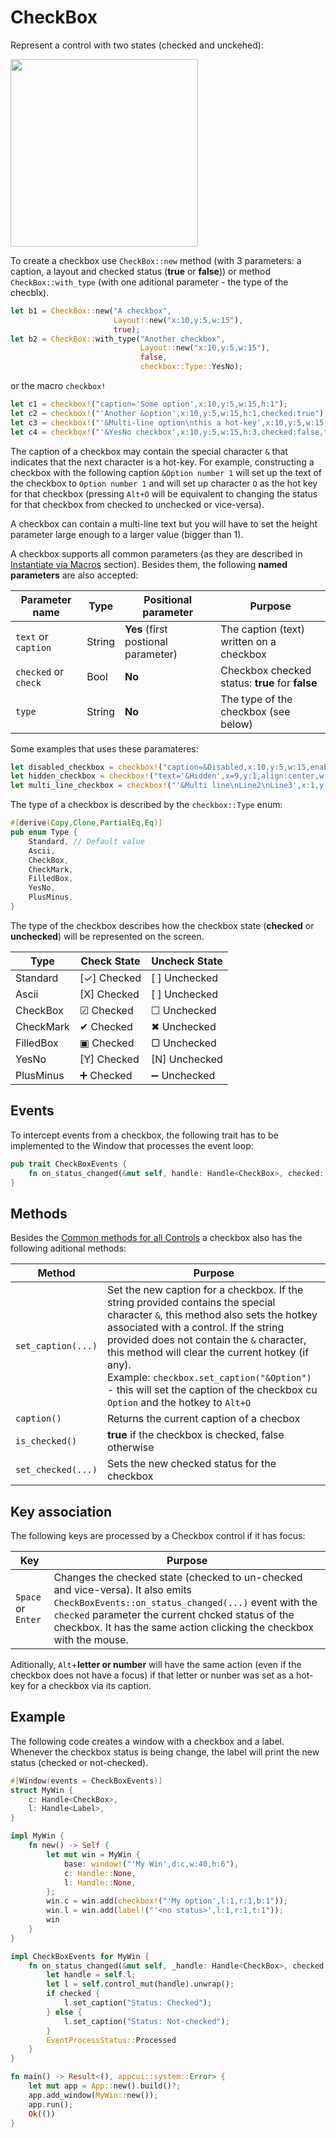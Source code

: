 # CheckBox

Represent a control with two states (checked and unckehed):

<img src="img/checkbox.png" width=300/>

To create a checkbox use `CheckBox::new` method (with 3 parameters: a caption, a layout and checked status (**true** or **false**)) or method `CheckBox::with_type` (with one aditional parameter - the type of the checblx).
```rs
let b1 = CheckBox::new("A checkbox", 
                       Layout::new("x:10,y:5,w:15"),
                       true);
let b2 = CheckBox::with_type("Another checkbox", 
                             Layout::new("x:10,y:5,w:15"),
                             false,
                             checkbox::Type::YesNo);
```


or the macro `checkbox!`
```rs
let c1 = checkbox!("caption='Some option',x:10,y:5,w:15,h:1");
let c2 = checkbox!("'Another &option',x:10,y:5,w:15,h:1,checked:true");
let c3 = checkbox!("'&Multi-line option\nthis a hot-key',x:10,y:5,w:15,h:3,checked:false");
let c4 = checkbox!("'&YesNo checkbox',x:10,y:5,w:15,h:3,checked:false,type: YesNo");
```

The caption of a checkbox may contain the special character `&` that indicates that the next character is a hot-key. For example, constructing a checkbox with the following caption `&Option number 1` will set up the text of the checkbox to `Option number 1` and will set up character `O` as the hot key for that checkbox (pressing `Alt+O` will be equivalent to changing the status for that checkbox from checked to unchecked or vice-versa).

A checkbox can contain a multi-line text but you will have to set the height parameter large enough to a larger value (bigger than 1).

A checkbox supports all common parameters (as they are described in [Instantiate via Macros](../instantiate_via_macros.md) section). Besides them, the following **named parameters** are also accepted:

| Parameter name       | Type   | Positional parameter                | Purpose                                         |
| -------------------- | ------ | ----------------------------------- | ----------------------------------------------- |
| `text` or `caption`  | String | **Yes** (first postional parameter) | The caption (text) written on a checkbox        |
| `checked` or `check` | Bool   | **No**                              | Checkbox checked status: **true** for **false** |
| `type`               | String | **No**                              | The type of the checkbox (see below)            |


Some examples that uses these paramateres:
```rs
let disabled_checkbox = checkbox!("caption=&Disabled,x:10,y:5,w:15,enable=false");
let hidden_checkbox = checkbox!("text='&Hidden',x=9,y:1,align:center,w:9,visible=false");
let multi_line_checkbox = checkbox!("'&Multi line\nLine2\nLine3',x:1,y:1,w:10,h:3");
```

The type of a checkbox is described by the `checkbox::Type` enum:
```rust
#[derive(Copy,Clone,PartialEq,Eq)]
pub enum Type {
    Standard, // Default value
    Ascii,
    CheckBox,
    CheckMark,
    FilledBox,
    YesNo,
    PlusMinus,
}
```

The type of the checkbox describes how the checkbox state (**checked** or **unchecked**) will be represented on the screen. 

| Type      | Check State | Uncheck State |
| --------- | ----------- | ------------- |
| Standard  | [✓] Checked | [ ] Unchecked |
| Ascii     | [X] Checked | [ ] Unchecked |
| CheckBox  | ☑ Checked   | ☐ Unchecked   |
| CheckMark | ✔ Checked   | ✖ Unchecked   |
| FilledBox | ▣ Checked   | ▢ Unchecked   |
| YesNo     | [Y] Checked | [N] Unchecked |
| PlusMinus | ➕ Checked   | ➖ Unchecked   |


## Events
To intercept events from a checkbox, the following trait has to be implemented to the Window that processes the event loop:
```rs
pub trait CheckBoxEvents {
    fn on_status_changed(&mut self, handle: Handle<CheckBox>, checked: bool) -> EventProcessStatus {...}
}
```

## Methods

Besides the [Common methods for all Controls](../common_methods.md) a checkbox also has the following aditional methods:

| Method             | Purpose                                                                                                                                                                                                                                                                                                                                                                                                   |
| ------------------ | --------------------------------------------------------------------------------------------------------------------------------------------------------------------------------------------------------------------------------------------------------------------------------------------------------------------------------------------------------------------------------------------------------- |
| `set_caption(...)` | Set the new caption for a checkbox. If the string provided contains the special character `&`, this method also sets the hotkey associated with a control. If the string provided does not contain the `&` character, this method will clear the current hotkey (if any).<br>Example: `checkbox.set_caption("&Option")` - this will set the caption of the checkbox cu `Option` and the hotkey to `Alt+O` |
| `caption()`        | Returns the current caption of a checbox                                                                                                                                                                                                                                                                                                                                                                  |
| `is_checked()`     | **true** if the checkbox is checked, false otherwise                                                                                                                                                                                                                                                                                                                                                      |
| `set_checked(...)` | Sets the new checked status for the checkbox                                                                                                                                                                                                                                                                                                                                                              |

## Key association

The following keys are processed by a Checkbox control if it has focus:

| Key                | Purpose                                                                                                                                                                                                                                                              |
| ------------------ | -------------------------------------------------------------------------------------------------------------------------------------------------------------------------------------------------------------------------------------------------------------------- |
| `Space` or `Enter` | Changes the checked state (checked to un-checked and vice-versa). It also emits  `CheckBoxEvents::on_status_changed(...)` event with the `checked` parameter the current chcked status of the checkbox. It has the same action clicking the checkbox with the mouse. |

Aditionally, `Alt`+**letter or number** will have the same action (even if the checkbox does not have a focus) if that letter or nunber was set as a hot-key for a checkbox via its caption. 

## Example

The following code creates a window with a checkbox and a label. Whenever the checkbox status is being change, the label will print the new status (checked or not-checked).
```rs
#[Window(events = CheckBoxEvents)]
struct MyWin {
    c: Handle<CheckBox>,
    l: Handle<Label>,
}

impl MyWin {
    fn new() -> Self {
        let mut win = MyWin {
            base: window!("'My Win',d:c,w:40,h:6"),
            c: Handle::None,
            l: Handle::None,
        };
        win.c = win.add(checkbox!("'My option',l:1,r:1,b:1"));
        win.l = win.add(label!("'<no status>',l:1,r:1,t:1"));
        win
    }
}

impl CheckBoxEvents for MyWin {
    fn on_status_changed(&mut self, _handle: Handle<CheckBox>, checked: bool) -> EventProcessStatus {
        let handle = self.l;
        let l = self.control_mut(handle).unwrap();
        if checked {
            l.set_caption("Status: Checked");
        } else {
            l.set_caption("Status: Not-checked");
        }
        EventProcessStatus::Processed
    }
}

fn main() -> Result<(), appcui::system::Error> {
    let mut app = App::new().build()?;
    app.add_window(MyWin::new());
    app.run();
    Ok(())
}
```